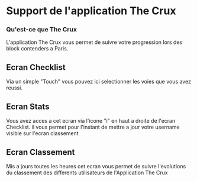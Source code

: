# Support de l'application The Crux

### Qu'est-ce que The Crux

L'application The Crux vous permet de suivre votre progression lors des block contenders a Paris.

## Ecran Checklist

Via un simple "Touch" vous pouvez ici selectionner les voies que vous avez reussi.

## Ecran Stats

Vous avez acces a cet ecran via l'icone "i" en haut a droite de l'ecran Checklist. il vous permet pour l'instant de mettre a jour votre username visible sur l'ecran classement

## Ecran Classement

Mis a jours toutes les heures cet ecran vous permet de suivre l'evolutions du classement des differents utilisateurs de l'Application The Crux
